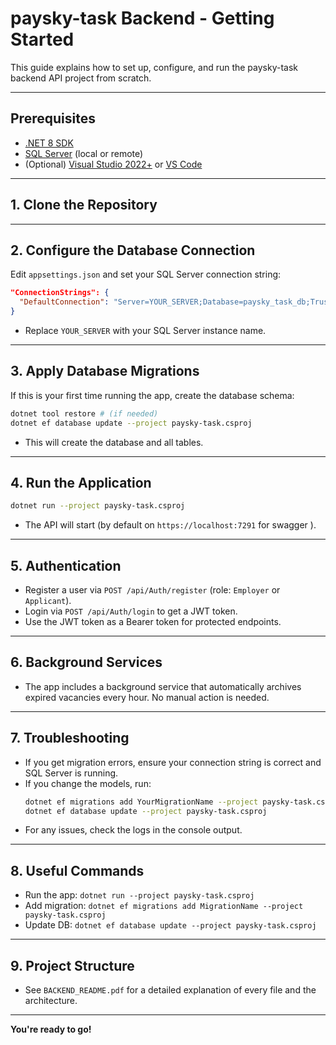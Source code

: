 # paysky-task Backend - Getting Started

This guide explains how to set up, configure, and run the paysky-task backend API project from scratch.

---

## Prerequisites
- [.NET 8 SDK](https://dotnet.microsoft.com/download/dotnet/8.0)
- [SQL Server](https://www.microsoft.com/en-us/sql-server/sql-server-downloads) (local or remote)
- (Optional) [Visual Studio 2022+](https://visualstudio.microsoft.com/) or [VS Code](https://code.visualstudio.com/)

---

## 1. Clone the Repository

---

## 2. Configure the Database Connection
Edit `appsettings.json` and set your SQL Server connection string:
```json
"ConnectionStrings": {
  "DefaultConnection": "Server=YOUR_SERVER;Database=paysky_task_db;Trusted_Connection=True;TrustServerCertificate=True;"
}
```
- Replace `YOUR_SERVER` with your SQL Server instance name.

---

## 3. Apply Database Migrations
If this is your first time running the app, create the database schema:
```sh
dotnet tool restore # (if needed)
dotnet ef database update --project paysky-task.csproj
```
- This will create the database and all tables.

---

## 4. Run the Application
```sh
dotnet run --project paysky-task.csproj
```
- The API will start (by default on `https://localhost:7291` for swagger ).

---


## 5. Authentication
- Register a user via `POST /api/Auth/register` (role: `Employer` or `Applicant`).
- Login via `POST /api/Auth/login` to get a JWT token.
- Use the JWT token as a Bearer token for protected endpoints.

---

## 6. Background Services
- The app includes a background service that automatically archives expired vacancies every hour. No manual action is needed.

---

## 7. Troubleshooting
- If you get migration errors, ensure your connection string is correct and SQL Server is running.
- If you change the models, run:
  ```sh
  dotnet ef migrations add YourMigrationName --project paysky-task.csproj
  dotnet ef database update --project paysky-task.csproj
  ```
- For any issues, check the logs in the console output.

---

## 8. Useful Commands
- Run the app: `dotnet run --project paysky-task.csproj`
- Add migration: `dotnet ef migrations add MigrationName --project paysky-task.csproj`
- Update DB: `dotnet ef database update --project paysky-task.csproj`

---

## 9. Project Structure
- See `BACKEND_README.pdf` for a detailed explanation of every file and the architecture.

---

**You're ready to go!**

